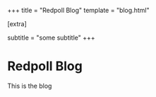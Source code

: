 +++
title = "Redpoll Blog"
template = "blog.html"

[extra]

subtitle = "some subtitle"
+++

# Redpoll Blog

This is the blog
